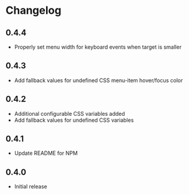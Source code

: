 # Changelog

## 0.4.4
* Properly set menu width for keyboard events when target is smaller

## 0.4.3
* Add fallback values for undefined CSS menu-item hover/focus color

## 0.4.2
* Additional configurable CSS variables added
* Add fallback values for undefined CSS variables

## 0.4.1
* Update README for NPM

## 0.4.0
* Initial release
